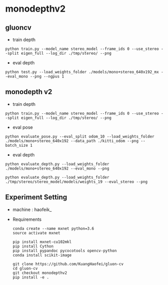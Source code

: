 # monodepthv2

## gluoncv
- train depth
```
python train.py --model_name stereo_model --frame_ids 0 --use_stereo --split eigen_full --log_dir ./tmp/stereo/ --png
```

- eval depth
```
python test.py --load_weights_folder ./models/mono+stereo_640x192_mx --eval_mono --png --ngpus 1
```

## monodepth v2
- train depth
```
python train.py --model_name stereo_model --frame_ids 0 --use_stereo --split eigen_full --log_dir ./tmp/stereo/ --png
```

- eval pose
```
python evaluate_pose.py --eval_split odom_10 --load_weights_folder ./models/mono+stereo_640x192 --data_path ./kitti_odom --png --batch_size 1
```

- eval depth
```
python evaluate_depth.py --load_weights_folder ./models/mono+stereo_640x192 --eval_mono --png
```

```
python evaluate_depth.py --load_weights_folder ./tmp/stereo/stereo_model/models/weights_19 --eval_stereo --png
```

## Experiment Setting
- machine : haofeik_

- Requirements
  ```
  conda create --name mxnet python=3.6
  source activate mxnet

  pip install mxnet-cu102mkl
  pip install Cython
  pip install pypandoc pycocotools opencv-python
  conda install scikit-image

  git clone https://github.com/KuangHaofei/gluon-cv
  cd gluon-cv
  git checkout monodepthv2
  pip install -e .
  ```
  